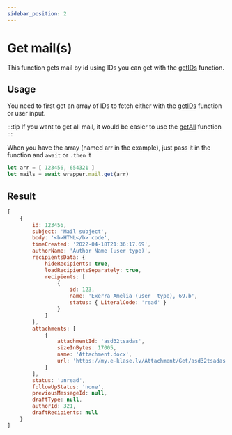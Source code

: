 ```yaml
---
sidebar_position: 2
---
```


# Get mail(s)

This function gets mail by id using IDs you can get with the [getIDs](/docs/eklase-wrapper/mail/getids) function.

## Usage

You need to first get an array of IDs to fetch either with the [getIDs](/docs/eklase-wrapper/mail/getids) function or user input.

:::tip
If you want to get all mail, it would be easier to use the [getAll](/docs/eklase-wrapper/mail/getall) function
:::

When you have the array (named arr in the example), just pass it in the function and `await` or `.then` it
```js
let arr = [ 123456, 654321 ]
let mails = await wrapper.mail.get(arr)
```

## Result

```js
[
	{
		id: 123456,
		subject: 'Mail subject',
		body: '<b>HTML</b> code',
		timeCreated: '2022-04-18T21:36:17.69',
		authorName: 'Author Name (user type)',
		recipientsData: {
			hideRecipients: true,
			loadRecipientsSeparately: true,
			recipients: [
				{
					id: 123,
					name: 'Exerra Amelia (user  type), 69.b',
					status: { LiteralCode: 'read' }
				}
			]
		},
		attachments: [
			{
				attachmentId: 'asd32tsadas',
				sizeInBytes: 17005,
				name: 'Attachment.docx',
				url: 'https://my.e-klase.lv/Attachment/Get/asd32tsadas'
			}
		],
		status: 'unread',
		followUpStatus: 'none',
		previousMessageId: null,
		draftType: null,
		authorId: 321,
		draftRecipients: null
	}
]
```